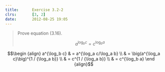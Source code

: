 ```yaml
---
title:      Exercise 3.2-2
clrs:       [3, 2]
date:       2012-08-25 19:05
---
```


>Prove equation (3.16).
>
>$$a^{\log_b c} = c^{\log_b a}$$

$$\begin {align}
a^{\log_b c} & = a^{\log_a c/\log_a b} \\
             & = \big(a^{\log_a c}\big)^{1 / {\log_a b}} \\
             & = c^{1 / {\log_a b}} \\
             & = c^{\log_b a}
\end {align}$$
